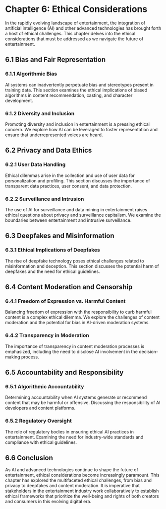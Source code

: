 Chapter 6: Ethical Considerations
=================================

In the rapidly evolving landscape of entertainment, the integration of artificial intelligence (AI) and other advanced technologies has brought forth a host of ethical challenges. This chapter delves into the ethical considerations that must be addressed as we navigate the future of entertainment.

6.1 Bias and Fair Representation
--------------------------------

### 6.1.1 Algorithmic Bias

AI systems can inadvertently perpetuate bias and stereotypes present in training data. This section examines the ethical implications of biased algorithms in content recommendation, casting, and character development.

### 6.1.2 Diversity and Inclusion

Promoting diversity and inclusion in entertainment is a pressing ethical concern. We explore how AI can be leveraged to foster representation and ensure that underrepresented voices are heard.

6.2 Privacy and Data Ethics
---------------------------

### 6.2.1 User Data Handling

Ethical dilemmas arise in the collection and use of user data for personalization and profiling. This section discusses the importance of transparent data practices, user consent, and data protection.

### 6.2.2 Surveillance and Intrusion

The use of AI for surveillance and data mining in entertainment raises ethical questions about privacy and surveillance capitalism. We examine the boundaries between entertainment and intrusive surveillance.

6.3 Deepfakes and Misinformation
--------------------------------

### 6.3.1 Ethical Implications of Deepfakes

The rise of deepfake technology poses ethical challenges related to misinformation and deception. This section discusses the potential harm of deepfakes and the need for ethical guidelines.

6.4 Content Moderation and Censorship
-------------------------------------

### 6.4.1 Freedom of Expression vs. Harmful Content

Balancing freedom of expression with the responsibility to curb harmful content is a complex ethical dilemma. We explore the challenges of content moderation and the potential for bias in AI-driven moderation systems.

### 6.4.2 Transparency in Moderation

The importance of transparency in content moderation processes is emphasized, including the need to disclose AI involvement in the decision-making process.

6.5 Accountability and Responsibility
-------------------------------------

### 6.5.1 Algorithmic Accountability

Determining accountability when AI systems generate or recommend content that may be harmful or offensive. Discussing the responsibility of AI developers and content platforms.

### 6.5.2 Regulatory Oversight

The role of regulatory bodies in ensuring ethical AI practices in entertainment. Examining the need for industry-wide standards and compliance with ethical guidelines.

6.6 Conclusion
--------------

As AI and advanced technologies continue to shape the future of entertainment, ethical considerations become increasingly paramount. This chapter has explored the multifaceted ethical challenges, from bias and privacy to deepfakes and content moderation. It is imperative that stakeholders in the entertainment industry work collaboratively to establish ethical frameworks that prioritize the well-being and rights of both creators and consumers in this evolving digital era.
